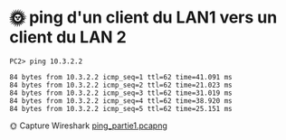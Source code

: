# 🌞 ping d'un client du LAN1 vers un client du LAN 2
  

```
PC2> ping 10.3.2.2

84 bytes from 10.3.2.2 icmp_seq=1 ttl=62 time=41.091 ms
84 bytes from 10.3.2.2 icmp_seq=2 ttl=62 time=21.023 ms
84 bytes from 10.3.2.2 icmp_seq=3 ttl=62 time=31.019 ms
84 bytes from 10.3.2.2 icmp_seq=4 ttl=62 time=38.920 ms
84 bytes from 10.3.2.2 icmp_seq=5 ttl=62 time=25.151 ms
```

🌞 Capture Wireshark 
[ping_partie1.pcapng](ping_partie1.pcapng)